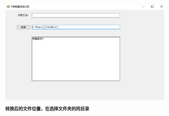 
<div align="center">
  <kbd><img src="https://raw.githubusercontent.com/xxlllq/PDFWaterMarker/main/PDFWater/result.png" width=600 />
    </kbd>
</div>

**转换后的文件位置，在选择文件夹的同目录**
